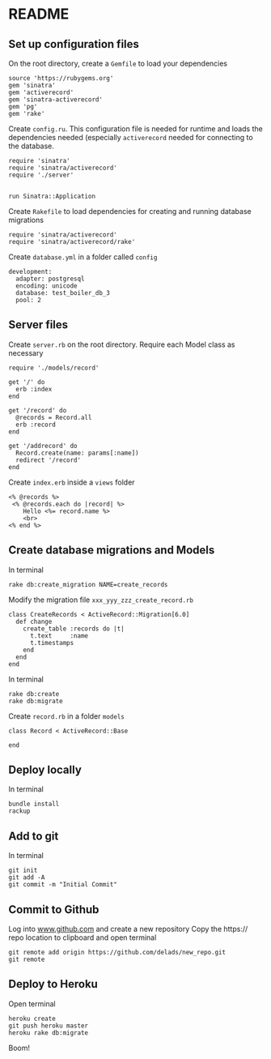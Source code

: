 # README

## Set up configuration files

On the root directory, create a `Gemfile` to load your dependencies

```
source 'https://rubygems.org'
gem 'sinatra'
gem 'activerecord'
gem 'sinatra-activerecord'
gem 'pg'
gem 'rake'
```

Create `config.ru`. This configuration file is needed for runtime and loads the dependencies needed (especially `activerecord` needed for connecting to the database.

```
require 'sinatra'
require 'sinatra/activerecord'
require './server'


run Sinatra::Application
```

Create `Rakefile` to load dependencies for creating and running database migrations

```
require 'sinatra/activerecord'
require 'sinatra/activerecord/rake'
```

Create `database.yml` in a folder called `config`

```
development:
  adapter: postgresql
  encoding: unicode
  database: test_boiler_db_3
  pool: 2
```

## Server files

Create `server.rb` on the root directory. Require each Model class as necessary

```
require './models/record'

get '/' do
  erb :index
end

get '/record' do
  @records = Record.all
  erb :record
end

get '/addrecord' do
  Record.create(name: params[:name])
  redirect '/record'
end
```

Create `index.erb` inside a `views` folder

```
<% @records %>
 <% @records.each do |record| %>
    Hello <%= record.name %>
    <br>
<% end %>
```

## Create database migrations and Models

In terminal

```
rake db:create_migration NAME=create_records
```

Modify the migration file `xxx_yyy_zzz_create_record.rb`

```
class CreateRecords < ActiveRecord::Migration[6.0]
  def change
    create_table :records do |t|
      t.text     :name
      t.timestamps
    end
  end
end
```

In terminal

```
rake db:create
rake db:migrate
```

Create `record.rb` in a folder `models`

```
class Record < ActiveRecord::Base

end
```

## Deploy locally

In terminal

```
bundle install
rackup
```

## Add to git

In terminal

```
git init
git add -A
git commit -m "Initial Commit"
```

## Commit to Github

Log into www.github.com and create a new repository
Copy the https:// repo location to clipboard and open terminal

```
git remote add origin https://github.com/delads/new_repo.git
git remote

```

## Deploy to Heroku

Open terminal

```
heroku create
git push heroku master
heroku rake db:migrate
```

Boom!
